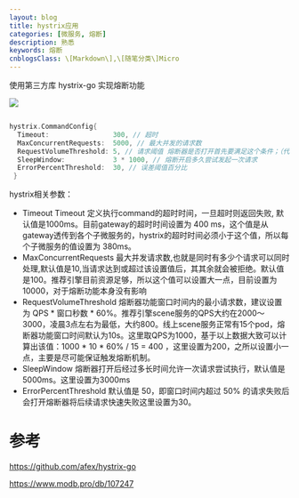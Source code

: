 ```yaml
---
layout: blog
title: hystrix应用
categories: [微服务, 熔断]
description: 熟悉
keywords: 熔断
cnblogsClass: \[Markdown\],\[随笔分类\]Micro
---
```


使用第三方库 hystrix-go 实现熔断功能

![](https://s2.loli.net/2022/07/20/Ac5n7DWKvqtH2Rs.png)


```go

hystrix.CommandConfig{
  Timeout:                300, // 超时
  MaxConcurrentRequests:  5000, // 最大并发的请求数
  RequestVolumeThreshold: 5, // 请求阈值 熔断器是否打开首先要满足这个条件；（代码中写死了）内请求数量，达到这个请求数量后再根据错误率判断是否要开启熔断；这里的设置表示至少有5个请求才进行ErrorPercentThreshold错误百分比计算，统计10s
  SleepWindow:            3 * 1000, // 熔断开启多久尝试发起一次请求
  ErrorPercentThreshold:  30, // 误差阈值百分比
 }
```

hystrix相关参数：
- Timeout
Timeout 定义执行command的超时时间，一旦超时则返回失败, 默认值是1000ms。目前gateway的超时时间设置为 400 ms，这个值是从gateway透传到各个子微服务的，hystrix的超时时间必须小于这个值，所以每个子微服务的值设置为 380ms。
- MaxConcurrentRequests
最大并发请求数,也就是同时有多少个请求可以同时处理,默认值是10,当请求达到或超过该设置值后，其其余就会被拒绝。默认值是100。推荐引擎目前资源足够，所以这个值可以设置大一点，目前设置为10000，对于熔断功能本身没有影响
- RequestVolumeThreshold
熔断器功能窗口时间内的最小请求数，建议设置为 QPS * 窗口秒数 * 60%。推荐引擎scene服务的QPS大约在2000～3000，凌晨3点左右为最低，大约800。线上scene服务正常有15个pod，熔断器功能窗口时间默认为10s。这里取QPS为1000，基于以上数据大致可以计算出该值：1000 * 10 * 60% / 15 = 400 ，这里设置为200，之所以设置小一点，主要是尽可能保证触发熔断机制。
- SleepWindow
熔断器打开后经过多长时间允许一次请求尝试执行，默认值是 5000ms。这里设置为3000ms
- ErrorPercentThreshold
默认值是 50，即窗口时间内超过 50% 的请求失败后会打开熔断器将后续请求快速失败这里设置为30。


# 参考

https://github.com/afex/hystrix-go

https://www.modb.pro/db/107247
